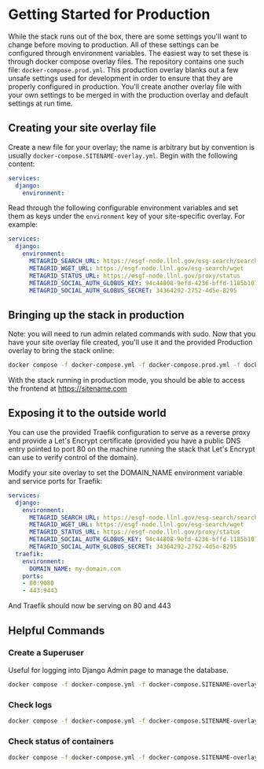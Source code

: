 # Getting Started for Production

While the stack runs out of the box, there are some settings you'll want to change before moving to production. All of these settings can be configured through environment variables. The easiest way to set these is through docker compose overlay files. The repository contains one such file: `docker-compose.prod.yml`. This production overlay blanks out a few unsafe settings used for development in order to ensure that they are properly configured in production. You'll create another overlay file with your own settings to be merged in with the production overlay and default settings at run time.

## Creating your site overlay file

Create a new file for your overlay; the name is arbitrary but by convention is usually `docker-compose.SITENAME-overlay.yml`. Begin with the following content:
```yaml
services:
  django:
    environment:
```
Read through the following configurable environment variables and set them as keys under the `environment` key of your site-specific overlay. For example:
```yaml
services:
  django:
    environment:
      METAGRID_SEARCH_URL: https://esgf-node.llnl.gov/esg-search/search
      METAGRID_WGET_URL: https://esgf-node.llnl.gov/esg-search/wget
      METAGRID_STATUS_URL: https://esgf-node.llnl.gov/proxy/status
      METAGRID_SOCIAL_AUTH_GLOBUS_KEY: 94c44808-9efd-4236-bffd-1185b1071736
      METAGRID_SOCIAL_AUTH_GLOBUS_SECRET: 34364292-2752-4d5e-8295
```
## Bringing up the stack in production
Note: you will need to run admin related commands with sudo.
Now that you have your site overlay file created, you'll use it and the provided Production overlay to bring the stack online:
```bash
docker compose -f docker-compose.yml -f docker-compose.prod.yml -f docker-compose.SITENAME-overlay.yml up
```

With the stack running in production mode, you should be able to access the frontend at <https://sitename.com>

## Exposing it to the outside world

You can use the provided Traefik configuration to serve as a reverse proxy and provide a Let's Encrypt certificate (provided you have a public DNS entry pointed to port 80 on the machine running the stack that Let's Encrypt can use to verify control of the domain).

Modify your site overlay to set the DOMAIN_NAME environment variable and service ports for Traefik:
```yaml
services:
  django:
    environment:
      METAGRID_SEARCH_URL: https://esgf-node.llnl.gov/esg-search/search
      METAGRID_WGET_URL: https://esgf-node.llnl.gov/esg-search/wget
      METAGRID_STATUS_URL: https://esgf-node.llnl.gov/proxy/status
      METAGRID_SOCIAL_AUTH_GLOBUS_KEY: 94c44808-9efd-4236-bffd-1185b1071736
      METAGRID_SOCIAL_AUTH_GLOBUS_SECRET: 34364292-2752-4d5e-8295
  traefik:
    environment:
      DOMAIN_NAME: my-domain.com
    ports:
    - 80:9080
    - 443:9443
```

And Traefik should now be serving on 80 and 443

## Helpful Commands

### Create a Superuser

Useful for logging into Django Admin page to manage the database.

```bash
docker compose -f docker-compose.yml -f docker-compose.SITENAME-overlay.yml run --rm django python manage.py createsuperuser
```

### Check logs

```bash
docker compose -f docker-compose.yml -f docker-compose.SITENAME-overlay.yml logs
```

### Check status of containers

```bash
docker compose -f docker-compose.yml -f docker-compose.SITENAME-overlay.yml ps
```
